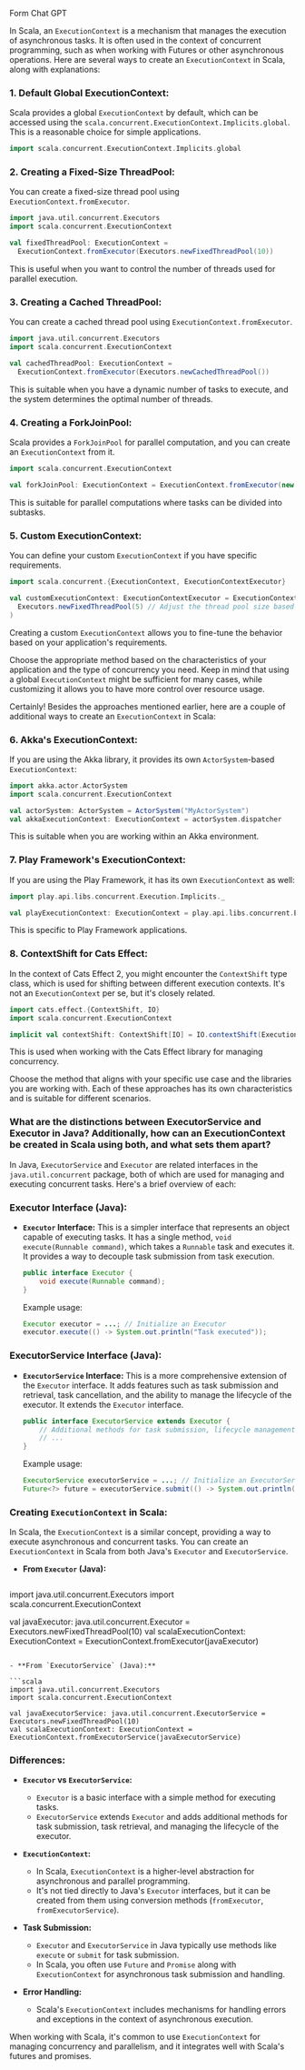 Form Chat GPT

In Scala, an `ExecutionContext` is a mechanism that manages the execution of asynchronous tasks. It is often used in the
context of concurrent programming, such as when working with Futures or other asynchronous operations. Here are several
ways to create an `ExecutionContext` in Scala, along with explanations:

### 1. **Default Global ExecutionContext:**

Scala provides a global `ExecutionContext` by default, which can be accessed using
the `scala.concurrent.ExecutionContext.Implicits.global`. This is a reasonable choice for simple applications.

```scala
import scala.concurrent.ExecutionContext.Implicits.global

```

### 2. **Creating a Fixed-Size ThreadPool:**

You can create a fixed-size thread pool using `ExecutionContext.fromExecutor`.

```scala
import java.util.concurrent.Executors
import scala.concurrent.ExecutionContext

val fixedThreadPool: ExecutionContext =
  ExecutionContext.fromExecutor(Executors.newFixedThreadPool(10))
```

This is useful when you want to control the number of threads used for parallel execution.

### 3. **Creating a Cached ThreadPool:**

You can create a cached thread pool using `ExecutionContext.fromExecutor`.

```scala
import java.util.concurrent.Executors
import scala.concurrent.ExecutionContext

val cachedThreadPool: ExecutionContext =
  ExecutionContext.fromExecutor(Executors.newCachedThreadPool())
```

This is suitable when you have a dynamic number of tasks to execute, and the system determines the optimal number of
threads.

### 4. **Creating a ForkJoinPool:**

Scala provides a `ForkJoinPool` for parallel computation, and you can create an `ExecutionContext` from it.

```scala
import scala.concurrent.ExecutionContext

val forkJoinPool: ExecutionContext = ExecutionContext.fromExecutor(new scala.concurrent.forkjoin.ForkJoinPool())
```

This is suitable for parallel computations where tasks can be divided into subtasks.

### 5. **Custom ExecutionContext:**

You can define your custom `ExecutionContext` if you have specific requirements.

```scala
import scala.concurrent.{ExecutionContext, ExecutionContextExecutor}

val customExecutionContext: ExecutionContextExecutor = ExecutionContext.fromExecutor(
  Executors.newFixedThreadPool(5) // Adjust the thread pool size based on your needs
)
```

Creating a custom `ExecutionContext` allows you to fine-tune the behavior based on your application's requirements.

Choose the appropriate method based on the characteristics of your application and the type of concurrency you need.
Keep in mind that using a global `ExecutionContext` might be sufficient for many cases, while customizing it allows you
to have more control over resource usage.

Certainly! Besides the approaches mentioned earlier, here are a couple of additional ways to create
an `ExecutionContext` in Scala:

### 6. **Akka's ExecutionContext:**

If you are using the Akka library, it provides its own `ActorSystem`-based `ExecutionContext`:

```scala
import akka.actor.ActorSystem
import scala.concurrent.ExecutionContext

val actorSystem: ActorSystem = ActorSystem("MyActorSystem")
val akkaExecutionContext: ExecutionContext = actorSystem.dispatcher
```

This is suitable when you are working within an Akka environment.

### 7. **Play Framework's ExecutionContext:**

If you are using the Play Framework, it has its own `ExecutionContext` as well:

```scala
import play.api.libs.concurrent.Execution.Implicits._

val playExecutionContext: ExecutionContext = play.api.libs.concurrent.Execution.defaultContext
```

This is specific to Play Framework applications.

### 8. **ContextShift for Cats Effect:**

In the context of Cats Effect 2, you might encounter the `ContextShift` type class, which is used for shifting between
different execution contexts. It's not an `ExecutionContext` per se, but it's closely related.

```scala
import cats.effect.{ContextShift, IO}
import scala.concurrent.ExecutionContext

implicit val contextShift: ContextShift[IO] = IO.contextShift(ExecutionContext.global)
```

This is used when working with the Cats Effect library for managing concurrency.

Choose the method that aligns with your specific use case and the libraries you are working with. Each of these
approaches has its own characteristics and is suitable for different scenarios.

### What are the distinctions between ExecutorService and Executor in Java? Additionally, how can an ExecutionContext be created in Scala using both, and what sets them apart?

In Java, `ExecutorService` and `Executor` are related interfaces in the `java.util.concurrent` package, both of which
are used for managing and executing concurrent tasks. Here's a brief overview of each:

### Executor Interface (Java):

- **`Executor` Interface:** This is a simpler interface that represents an object capable of executing tasks. It has a
  single method, `void execute(Runnable command)`, which takes a `Runnable` task and executes it. It provides a way to
  decouple task submission from task execution.

  ```java
  public interface Executor {
      void execute(Runnable command);
  }
  ```

  Example usage:

  ```java
  Executor executor = ...; // Initialize an Executor
  executor.execute(() -> System.out.println("Task executed"));
  ```

### ExecutorService Interface (Java):

- **`ExecutorService` Interface:** This is a more comprehensive extension of the `Executor` interface. It adds features
  such as task submission and retrieval, task cancellation, and the ability to manage the lifecycle of the executor. It
  extends the `Executor` interface.

  ```java
  public interface ExecutorService extends Executor {
      // Additional methods for task submission, lifecycle management, etc.
      // ...
  }
  ```

  Example usage:

  ```java
  ExecutorService executorService = ...; // Initialize an ExecutorService
  Future<?> future = executorService.submit(() -> System.out.println("Task executed"));
  ```

### Creating `ExecutionContext` in Scala:

In Scala, the `ExecutionContext` is a similar concept, providing a way to execute asynchronous and concurrent tasks. You
can create an `ExecutionContext` in Scala from both Java's `Executor` and `ExecutorService`.

- **From `Executor` (Java):**

  ```scala

import java.util.concurrent.Executors
import scala.concurrent.ExecutionContext

val javaExecutor: java.util.concurrent.Executor = Executors.newFixedThreadPool(10)
val scalaExecutionContext: ExecutionContext = ExecutionContext.fromExecutor(javaExecutor)

  ```

- **From `ExecutorService` (Java):**

  ```scala
import java.util.concurrent.Executors
import scala.concurrent.ExecutionContext

val javaExecutorService: java.util.concurrent.ExecutorService = Executors.newFixedThreadPool(10)
val scalaExecutionContext: ExecutionContext =
  ExecutionContext.fromExecutorService(javaExecutorService)
  ```

### Differences:

- **`Executor` vs `ExecutorService`:**
  - `Executor` is a basic interface with a simple method for executing tasks.
  - `ExecutorService` extends `Executor` and adds additional methods for task submission, task retrieval, and managing
    the lifecycle of the executor.

- **`ExecutionContext`:**
  - In Scala, `ExecutionContext` is a higher-level abstraction for asynchronous and parallel programming.
  - It's not tied directly to Java's `Executor` interfaces, but it can be created from them using conversion
    methods (`fromExecutor`, `fromExecutorService`).

- **Task Submission:**
  - `Executor` and `ExecutorService` in Java typically use methods like `execute` or `submit` for task submission.
  - In Scala, you often use `Future` and `Promise` along with `ExecutionContext` for asynchronous task submission and
    handling.

- **Error Handling:**
  - Scala's `ExecutionContext` includes mechanisms for handling errors and exceptions in the context of asynchronous
    execution.

When working with Scala, it's common to use `ExecutionContext` for managing concurrency and parallelism, and it
integrates well with Scala's futures and promises.